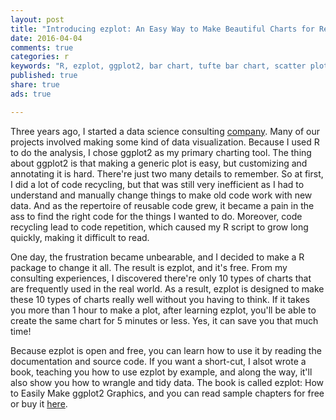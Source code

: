 ```yaml
---
layout: post
title: "Introducing ezplot: An Easy Way to Make Beautiful Charts for Real World Clients"
date: 2016-04-04 
comments: true
categories: r
keywords: "R, ezplot, ggplot2, bar chart, tufte bar chart, scatter plot, heatmaps, interval plot, histogram, density plot, labeled bar chart, line plot, tufte slopegraph"
published: true
share: true
ads: true

---
```


Three years ago, I started a data science consulting [company](http://www.cabaceo.com/). Many of our projects involved making some kind of data visualization. Because I used R to do the analysis, I chose ggplot2 as my primary charting tool. The thing about ggplot2 is that making a generic plot is easy, but customizing and annotating it is hard. There're just two many details to remember. So at first, I did a lot of code recycling, but that was still very inefficient as I had to understand and manually change things to make old code work with new data. And as the repertoire of reusable code grew, it became a pain in the ass to find the right code for the things I wanted to do. Moreover, code recycling lead to code repetition, which caused my R script to grow long quickly, making it difficult to read.

One day, the frustration became unbearable, and I decided to make a R package to change it all. The result is ezplot, and it's free. From my consulting experiences, I discovered there're only 10 types of charts that are frequently used in the real world. As a result, ezplot is designed to make these 10 types of charts really well without you having to think. If it takes you more than 1 hour to make a plot, after learning ezplot, you'll be able to create the same chart for 5 minutes or less. Yes, it can save you that much time!

Because ezplot is open and free, you can learn how to use it by reading the documentation and source code. If you want a short-cut, I alsot wrote a book, teaching you how to use ezplot by example, and along the way, it'll also show you how to wrangle and tidy data. The book is called ezplot: How to Easily Make ggplot2 Graphics, and you can read sample chapters for free or buy it [here](https://leanpub.com/ezplot). 
